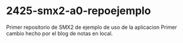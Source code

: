 # 2425-smx2-a0-repoejemplo
Primer repositorio de SMX2 de ejemplo de uso de la aplicacion
Primer cambio hecho por el blog de notas en local.